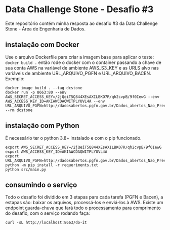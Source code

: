 # Data Challenge Stone - Desafio #3
Este repositório contém minha resposta ao desafio #3 da Data Challenge Stone - Área de Engenharia de Dados.

## instalação com Docker
Use o arquivo Dockerfile para criar a imagem base para aplicar o teste: `docker build .` então rode o docker com o container passando a chave de sua conta AWS na variável de ambiente AWS_S3_KEY e as URLS alvo nas variáveis de ambiente URL_ARQUIVO_PGFN e URL_ARQUIVO_BACEN. Exemplo:
```shell
docker image build . --tag dcstone
docker run -p 8663:80 --env AWS_SECRET_ACCESS_KEY=/2jQeiT5Q844XEsAXILBKO7R/qh2cvpB/9f0IewG --env AWS_ACCESS_KEY_ID=AKIAWCDAQWITPLYUVL4A --env URL_ARQUIVO_PGFN=http://dadosabertos.pgfn.gov.br/Dados_abertos_Nao_Previdenciario.zip --rm dcstone
```

## instalação com Python
É necessário ter o python 3.8+ instalado e com o pip funcionado.
```shell
export AWS_SECRET_ACCESS_KEY=/2jQeiT5Q844XEsAXILBKO7R/qh2cvpB/9f0IewG 
export AWS_ACCESS_KEY_ID=AKIAWCDAQWITPLYUVL4A
export URL_ARQUIVO_PGFN=http://dadosabertos.pgfn.gov.br/Dados_abertos_Nao_Previdenciario.zip
python -m pip install -r requeriments.txt
python src/main.py
```

## consumindo o serviço
Todo o desafio foi dividido em 3 etapas para cada tarefa (PGFN e Bacen), a estapas são: baixar os arquivos, processá-los e enviá-los à AWS. Existe um endpoint guarda-chuva que fará todo o processamento para comprimento do desafio, com o serviço rodando faça:
```shell
curl -sL http://localhost:8663/do-it
```